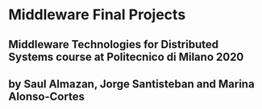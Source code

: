 # Middleware Final Projects
## Middleware Technologies for Distributed Systems course at Politecnico di Milano 2020
## by Saul Almazan, Jorge Santisteban and Marina Alonso-Cortes
